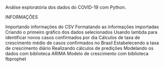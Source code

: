 Análise exploratória dos dados do COVID-19 com Python.

INFORMAÇÕES

Importando informações do CSV
Formatando as informações importadas
Criando o primeiro gráfico dos dados selecionados
Usando lambda para identificar novos casos confirmados por dia
Cálculos de taxa de crescimento médio de casos confirmados no Brasil
Estabelecendo a taxa de crescimento diário
Realizando cálculos de predições
Modelando os dados com biblioteca ARIMA
Modelo de crescimento com biblioteca fbprophet
